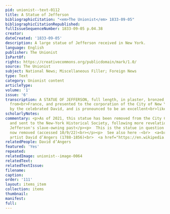 ```yaml
---
pid: unionist--text-0112
title: A Statue of Jefferson
bibliographicCitation: "<em>The Unionist</em> 1833-09-05"
bibliographicCitationRepublished: 
fullIssueSequenceNumber: 1833-09-05 p.04.38
creator: 
dateCreated: '1833-09-05'
description: A large statue of Jefferson received in New York.
language: English
publisher: The Unionist
IsPartOf: 
rights: https://creativecommons.org/publicdomain/mark/1.0/
source: The Unionist
subject: National News; Miscellaneous Filler; Foreign News
type: Text
category: Unionist content
articleType: 
volume: '1'
issue: '6'
transcription: A STATUE OF JEFFERSON, full length, in plaster, bronzed, has been received
  from<br>France, and presented to the corporation of the City of New York. It was<br>fashioned
  by the celebrated David, and is pronounced to be an excellent<br>likeness.<br>
scholarlyNotes: 
commentary: <p>As of 2021, this statue has been removed from the City Council chamber,
  and sent to the New-York Historical Society, following more revelations concerning
  Jefferson's slave-owning past</p><p>  This is the statue in question -<br>  <a<br>    href="https://www.washingtonpost.com/history/2021/11/23/thomas-jefferson-statue-removed-nyc-slaveowner/"<br>  >    https://www.washingtonpost.com/history/2021/11/23/thomas-jefferson-statue-removed-nyc-slaveowner/<br>  </a>  -
  now removed (accessed 10/9/22)<br></p><p>  See also here -<br>  <a<br>    href="https://news.artnet.com/art-world/thomas-jefferson-statue-headed-new-york-historical-society-2035662"<br>  >    https://news.artnet.com/art-world/thomas-jefferson-statue-headed-new-york-historical-society-2035662<br>  </a></p><p>  The
  artist David d’Angers (1788-1856)<br>  <a href="https://en.wikipedia.org/wiki/David_d%27Angers">    https://en.wikipedia.org/wiki/David_d%27Angers<br>  </a></p>
relatedPeople: David d’Angers
featured: 'Yes'
repeated: 
relatedImage: unionist--image-0064
relatedText: 
relatedTextIssue: 
filename: 
caption: 
order: '111'
layout: items_item
collection: items
thumbnail: 
manifest: 
full: 
---
```

